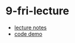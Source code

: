 9-fri-lecture
=============

 * [lecture notes](/week-2/9-fri-lecture/lecture-notes.md)
 * [code demo](/week-2/9-fri-lecture/code-demo)
